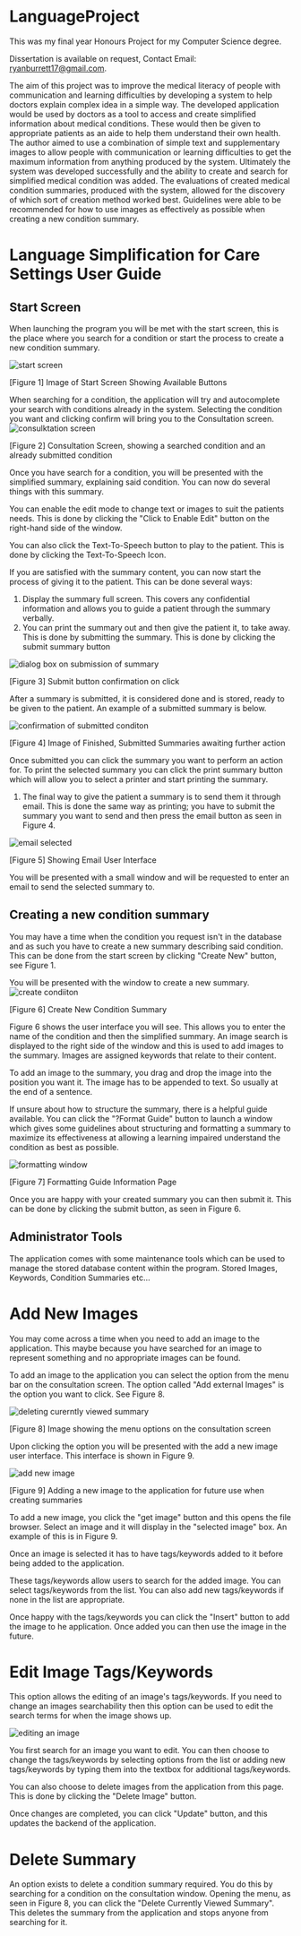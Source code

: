 # LanguageProject

This was my final year Honours Project for my Computer Science degree. 

Dissertation is available on request, Contact Email: ryanburrett17@gmail.com.

The aim of this project was to improve the medical literacy of people with communication and learning difficulties by developing a system to help doctors explain complex idea in a simple way. The developed application would be used by doctors as a tool to access and create simplified information about medical conditions. These would then be given to appropriate patients as an aide to help them understand their own health. The author aimed to use a combination of simple text and supplementary images to allow people with communication or learning difficulties to get the maximum information from anything produced by the system. Ultimately the system was developed successfully and the ability to create and search for simplified medical condition was added. The evaluations of created medical condition summaries, produced with the system, allowed for the discovery of which sort of creation method worked best. Guidelines were able to be recommended for how to use images as effectively as possible when creating a new condition summary. 



# Language Simplification for Care Settings User Guide

## Start Screen

When launching the program you will be met with the start screen, this is the place where you search for a condition or start the process to create a new condition summary.

![start screen](https://user-images.githubusercontent.com/35525550/82749221-854d0680-9d9f-11ea-89f2-32d71b0513be.png)

[Figure 1] Image of Start Screen Showing Available Buttons

When searching for a condition, the application will try and autocomplete your search with conditions already in the system. Selecting the condition you want and clicking confirm will bring you to the Consultation screen. ![consulktation screen](https://user-images.githubusercontent.com/35525550/82749270-eb398e00-9d9f-11ea-8c4a-a8564ed38dbd.png)

[Figure 2] Consultation Screen, showing a searched condition and an already submitted condition

Once you have search for a condition, you will be presented with the simplified summary, explaining said condition. You can now do several things with this summary.

You can enable the edit mode to change text or images to suit the patients needs. This is done by clicking the &quot;Click to Enable Edit&quot; button on the right-hand side of the window.

You can also click the Text-To-Speech button to play to the patient. This is done by clicking the Text-To-Speech Icon.


If you are satisfied with the summary content, you can now start the process of giving it to the patient. This can be done several ways:

1. Display the summary full screen. This covers any confidential information and allows you to guide a patient through the summary verbally.
2. You can print the summary out and then give the patient it, to take away. This is done by submitting the summary. This is done by clicking the submit summary button

![dialog box on submission of summary](https://user-images.githubusercontent.com/35525550/82749334-68fd9980-9da0-11ea-83e0-2650e1b3c0e1.png)

[Figure 3] Submit button confirmation on click

After a summary is submitted, it is considered done and is stored, ready to be given to the patient. An example of a submitted summary is below.

![confirmation of submitted conditon](https://user-images.githubusercontent.com/35525550/82749365-afeb8f00-9da0-11ea-935c-578c89ac7bf1.png)

[Figure 4] Image of Finished, Submitted Summaries awaiting further action

Once submitted you can click the summary you want to perform an action for. To print the selected summary you can click the print summary button which will allow you to select a printer and start printing the summary.

1. The final way to give the patient a summary is to send them it through email. This is done the same way as printing; you have to submit the summary you want to send and then press the email button as seen in Figure 4.

![email selected](https://user-images.githubusercontent.com/35525550/82749376-c72a7c80-9da0-11ea-84e5-4bb494782f5c.png)


[Figure 5] Showing Email User Interface

You will be presented with a small window and will be requested to enter an email to send the selected summary to.

## Creating a new condition summary

You may have a time when the condition you request isn&#39;t in the database and as such you have to create a new summary describing said condition. This can be done from the start screen by clicking &quot;Create New&quot; button, see Figure 1.

You will be presented with the window to create a new summary. ![create condiiton](https://user-images.githubusercontent.com/35525550/82749433-21c3d880-9da1-11ea-90f8-90d3238b15cc.png)

[Figure 6] Create New Condition Summary

Figure 6 shows the user interface you will see. This allows you to enter the name of the condition and then the simplified summary. An image search is displayed to the right side of the window and this is used to add images to the summary. Images are assigned keywords that relate to their content.

To add an image to the summary, you drag and drop the image into the position you want it. The image has to be appended to text. So usually at the end of a sentence.

If unsure about how to structure the summary, there is a helpful guide available. You can click the &quot;?Format Guide&quot; button to launch a window which gives some guidelines about structuring and formatting a summary to maximize its effectiveness at allowing a learning impaired understand the condition as best as possible.

![formatting window](https://user-images.githubusercontent.com/35525550/82749445-32744e80-9da1-11ea-8ad1-a0d89e0f1170.png)


[Figure 7] Formatting Guide Information Page

Once you are happy with your created summary you can then submit it. This can be done by clicking the submit button, as seen in Figure 6.

## Administrator Tools

The application comes with some maintenance tools which can be used to manage the stored database content within the program. Stored Images, Keywords, Condition Summaries etc…

# **Add New Images**

You may come across a time when you need to add an image to the application. This maybe because you have searched for an image to represent something and no appropriate images can be found.

To add an image to the application you can select the option from the menu bar on the consultation screen. The option called &quot;Add external Images&quot; is the option you want to click. See Figure 8.

![deleting curerntly viewed summary](https://user-images.githubusercontent.com/35525550/82749478-6cddeb80-9da1-11ea-982c-f4945d717033.png)


[Figure 8] Image showing the menu options on the consultation screen

Upon clicking the option you will be presented with the add a new image user interface. This interface is shown in Figure 9.

![add new image](https://user-images.githubusercontent.com/35525550/82749500-81ba7f00-9da1-11ea-9c3e-04d31cdd7a08.png)

[Figure 9] Adding a new image to the application for future use when creating summaries

To add a new image, you click the &quot;get image&quot; button and this opens the file browser. Select an image and it will display in the &quot;selected image&quot; box. An example of this is in Figure 9.

Once an image is selected it has to have tags/keywords added to it before being added to the application.

These tags/keywords allow users to search for the added image. You can select tags/keywords from the list. You can also add new tags/keywords if none in the list are appropriate.

Once happy with the tags/keywords you can click the &quot;Insert&quot; button to add the image to he application. Once added you can then use the image in the future.

# **Edit Image Tags/Keywords**

This option allows the editing of an image&#39;s tags/keywords. If you need to change an images searchability then this option can be used to edit the search terms for when the image shows up.

![editing an image](https://user-images.githubusercontent.com/35525550/82749542-be867600-9da1-11ea-881a-cb47e1db947e.png)

You first search for an image you want to edit. You can then choose to change the tags/keywords by selecting options from the list or adding new tags/keywords by typing them into the textbox for additional tags/keywords.

You can also choose to delete images from the application from this page. This is done by clicking the &quot;Delete Image&quot; button.

Once changes are completed, you can click &quot;Update&quot; button, and this updates the backend of the application.

# **Delete Summary**

An option exists to delete a condition summary required. You do this by searching for a condition on the consultation window. Opening the menu, as seen in Figure 8, you can click the &quot;Delete Currently Viewed Summary&quot;. This deletes the summary from the application and stops anyone from searching for it.
